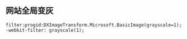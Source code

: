 ## 网站全局变灰




```
filter:progid:DXImageTransform.Microsoft.BasicImage(grayscale=1);
-webkit-filter: grayscale(1);
```



